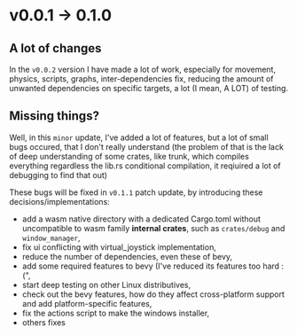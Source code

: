 # v0.0.1 -> 0.1.0

## A lot of changes
In the `v0.0.2` version I have made a lot of work, especially for movement, physics, scripts, graphs, inter-dependencies fix, reducing the amount of unwanted dependencies on specific targets, a lot (I mean, A LOT) of testing.

## Missing things?
Well, in this `minor` update, I've added a lot of features, but a lot of small bugs occured, that I don't really understand (the problem of that is the lack of deep understanding of some crates, like trunk, which compiles everything regardless the lib.rs conditional compilation, it reqiuired a lot of debugging to find that out)

These bugs will be fixed in `v0.1.1` patch update, by introducing these decisions/implementations:
- add a wasm native directory with a dedicated Cargo.toml without uncompatible to wasm family **internal crates**, such as `crates/debug` and `window_manager`,
- fix ui conflicting with virtual_joystick implementation,
- reduce the number of dependencies, even these of bevy,
- add some required features to bevy (I've reduced its features too hard :(",
- start deep testing on other Linux distributives,
- check out the bevy features, how do they affect cross-platform support and add platform-specific features,
- fix the actions script to make the windows installer,
- others fixes
